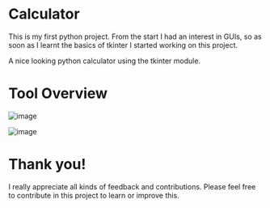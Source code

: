 # Calculator

This is my first python project. From the start I had an interest in GUIs, 
so as soon as I learnt the basics of tkinter I started working on this project.

A nice looking python calculator using the tkinter module.

# Tool Overview

![image](https://user-images.githubusercontent.com/95087498/174279386-933852e0-52de-4164-b047-539ede8c66c4.png)

![image](https://user-images.githubusercontent.com/95087498/174279441-68b85e24-3b5c-430e-9bdb-896cb16994b1.png)

# Thank you!

I really appreciate all kinds of feedback and contributions. Please feel free to contribute in this project to learn or improve this.
